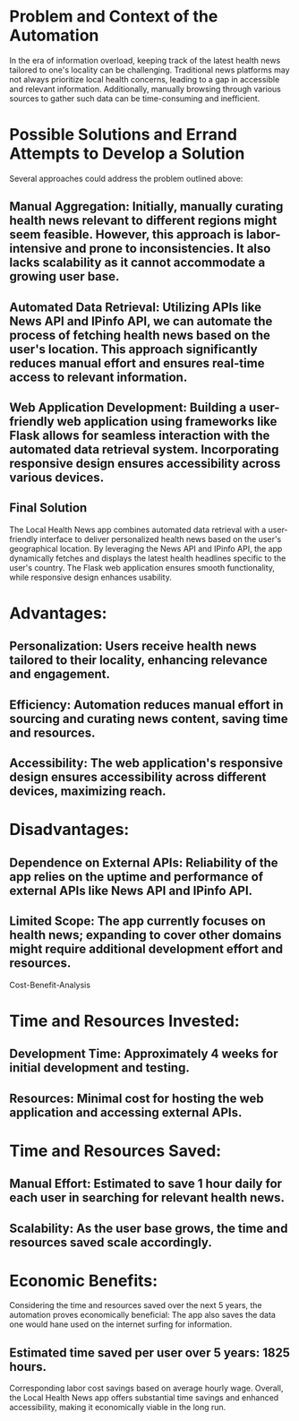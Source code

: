 # Problem and Context of the Automation

In the era of information overload, keeping track of the latest health news tailored to one's locality can be challenging. Traditional news platforms may not always prioritize local health concerns, leading to a gap in accessible and relevant information. Additionally, manually browsing through various sources to gather such data can be time-consuming and inefficient.

# Possible Solutions and Errand Attempts to Develop a Solution
Several approaches could address the problem outlined above:

## Manual Aggregation: Initially, manually curating health news relevant to different regions might seem feasible. However, this approach is labor-intensive and prone to inconsistencies. It also lacks scalability as it cannot accommodate a growing user base.

## Automated Data Retrieval: Utilizing APIs like News API and IPinfo API, we can automate the process of fetching health news based on the user's location. This approach significantly reduces manual effort and ensures real-time access to relevant information.

## Web Application Development: Building a user-friendly web application using frameworks like Flask allows for seamless interaction with the automated data retrieval system. Incorporating responsive design ensures accessibility across various devices.

## Final Solution
The Local Health News app combines automated data retrieval with a user-friendly interface to deliver personalized health news based on the user's geographical location. By leveraging the News API and IPinfo API, the app dynamically fetches and displays the latest health headlines specific to the user's country. The Flask web application ensures smooth functionality, while responsive design enhances usability.

# Advantages:
## Personalization: Users receive health news tailored to their locality, enhancing relevance and engagement.
## Efficiency: Automation reduces manual effort in sourcing and curating news content, saving time and resources.
## Accessibility: The web application's responsive design ensures accessibility across different devices, maximizing reach.
# Disadvantages:
## Dependence on External APIs: Reliability of the app relies on the uptime and performance of external APIs like News API and IPinfo API.
## Limited Scope: The app currently focuses on health news; expanding to cover other domains might require additional development effort and resources.
Cost-Benefit-Analysis
# Time and Resources Invested:
## Development Time: Approximately 4 weeks for initial development and testing.
## Resources: Minimal cost for hosting the web application and accessing external APIs.
# Time and Resources Saved:
## Manual Effort: Estimated to save 1 hour daily for each user in searching for relevant health news.
## Scalability: As the user base grows, the time and resources saved scale accordingly.
# Economic Benefits:
Considering the time and resources saved over the next 5 years, the automation proves economically beneficial:
The app also saves the data one would hane used on the internet surfing for information.

## Estimated time saved per user over 5 years: 1825 hours.
Corresponding labor cost savings based on average hourly wage.
Overall, the Local Health News app offers substantial time savings and enhanced accessibility, making it economically viable in the long run.

